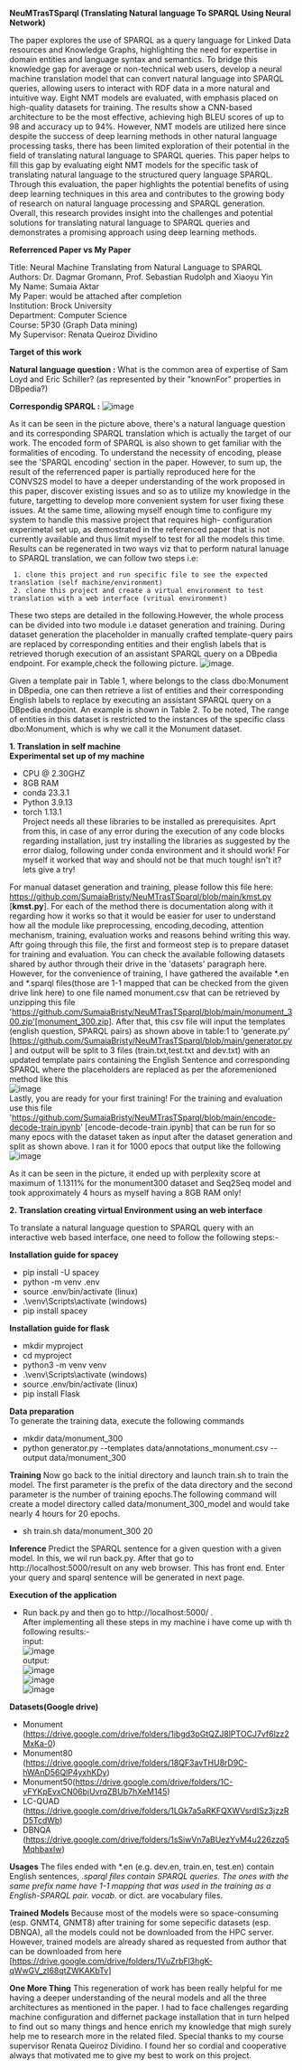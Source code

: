 **NeuMTrasTSparql (Translating Natural language To SPARQL Using Neural Network)**

The paper explores the use of SPARQL as a query language for Linked Data resources and Knowledge Graphs, highlighting the need for expertise in domain entities and language syntax and semantics. To bridge this knowledge gap for average or non-technical web users, develop a neural machine translation model that can convert natural language into SPARQL queries, allowing users to interact with RDF data in a more natural and intuitive way. Eight NMT models are evaluated, with emphasis placed on high-quality datasets for training. The results show a CNN-based architecture to be the most effective, achieving high BLEU scores of up to 98 and accuracy up to 94%. However, NMT models are utilized here since despite the success of deep learning methods in other natural language processing tasks, there has been limited exploration of their potential in the field of translating natural language to SPARQL queries. This paper helps to fill this gap by evaluating eight NMT models for the specific task of translating natural language to the structured query language SPARQL. Through this evaluation, the paper highlights the potential benefits of using deep learning techniques in this area and contributes to the growing body of research on natural language processing and SPARQL generation. Overall, this research provides insight into the challenges and potential solutions for translating natural language to SPARQL queries and demonstrates a promising approach using deep learning methods.

**Referrenced Paper vs My Paper**

Title: Neural Machine Translating from Natural Language to SPARQL <br>
Authors: Dr. Dagmar Gromann, Prof. Sebastian Rudolph and Xiaoyu Yin<br>
My Name: Sumaia Aktar<br>
My Paper: would be attached after completion <br>
Institution: Brock University<br>
Department: Computer Science<br>
Course: 5P30 (Graph Data mining)<br>
My Supervisor: Renata Queiroz Dividino<br>

**Target of this work** <br>
  
  **Natural language question :** What is the common area of expertise of Sam Loyd and Eric Schiller? (as represented by their "knownFor" properties in DBpedia?)<br>

   **Correspondig SPARQL :** ![image](https://user-images.githubusercontent.com/28555115/231902643-606d4a0e-b4bb-47d7-8e47-edbe76d7deea.png) <br>

As it can be seen in the picture above, there's a natural language question and its corresponding SPARQL translation which is actually the target of our work. The encoded form of SPARQL is also shown to get familiar with the formalities of encoding. To understand the necessity of encoding, please see the 'SPARQL encoding' section in the paper. However, to sum up, the result of the referrenced paper is partially reproduced here for the CONVS2S model to have a deeper understanding of the work proposed in this paper, discover existing issues and so as to utilize my knowledge in the future, targetting to develop more convenient system for user fixing these issues. At the same time, allowing myself enough time to configure my system to handle this massive project that requires high- configuration experimetal set up, as demostrated in the referenced paper that is not currently available and thus limit myself to test for all the models this time.
Results can be regenerated in two ways viz that to perform natural lanuage to SPARQL translation, we can follow two steps i.e:  

     1. clone this project and run specific file to see the expected translation (self machine/environment)
     2. clone this project and create a virtual environment to test translation with a web interface (vritual environment)
     
These two steps are detailed in the following.However, the whole process can be divided into two module i.e dataset generation and training. During dataset generation the placeholder in manually crafted template-query pairs are replaced by corresponding entities and their english labels that is retrieved thorugh execution of an assistant SPARQL query on a DBpedia endpoint. For example,check the following picture.
![image](https://user-images.githubusercontent.com/28555115/231785910-16127b33-31a6-4afb-8b37-b6c99b0f0d46.png). 

Given a template pair in Table 1, where <A> belongs to the class dbo:Monument in DBpedia, one can then retrieve a list of entities and their corresponding
English labels to replace <A> by executing an assistant SPARQL query on a DBpedia endpoint. An example is shown in Table 2. To be noted, The range of entities in this dataset is restricted to the instances of the specific class dbo:Monument, which is why we call it the Monument dataset.

**1. Translation in self machine** <br>
**Experimental set up of my machine**  
- CPU @ 2.30GHZ
- 8GB RAM
- conda 23.3.1
- Python 3.9.13
- torch 1.13.1 <br>
Project needs all these libraries to be installed as prerequisites. Aprt from this, in case of any error during the execution of any code blocks regarding installation, just try installing the libraries as suggested by the error dialog, following under conda environment and it should work! For myself it worked that way and should not be that much tough! isn't it? lets give a try!
     
For manual dataset generation and training, please follow this file here: https://github.com/SumaiaBristy/NeuMTrasTSparql/blob/main/kmst.py [**kmst.py**]. For each of the method there is documentation along with it regarding how it works so that it would be easier for user to understand how all the module like preprocessing, encoding,decoding, attention mechanism, training, evaluation works and reasons behind writing this way. Aftr going through this file, the first and formeost step is to prepare dataset for training and evaluation. You can check the available following datasets shared by author through their drive in the 'datasets' paragraph here. However, for the convenience of training, I have gathered the available *.en and *.sparql files(those are 1-1 mapped that can be checked from the given drive link here) to one file  named monument.csv that can be retrieved by unzipping this file 'https://github.com/SumaiaBristy/NeuMTrasTSparql/blob/main/monument_300.zip'[monument_300.zip]. After that, this csv file will input the templates (english question, SPARQL pairs) as shown above in table:1 to 'generate.py' [https://github.com/SumaiaBristy/NeuMTrasTSparql/blob/main/generator.py] and output will be split to 3 files (train.txt,test.txt and dev.txt) with an updated template pairs containing the English Sentence and corresponding SPARQL where the placeholders are replaced as per the aforemenioned method like this <br>
![image](https://user-images.githubusercontent.com/28555115/231900050-6117ba66-d55e-4db7-acf9-e34d58099351.png) <br>
Lastly, you are ready for your first training! For the training and evaluation use this file 'https://github.com/SumaiaBristy/NeuMTrasTSparql/blob/main/encode-decode-train.ipynb' [encode-decode-train.ipynb] that can be run for so many epocs with the dataset taken as input after the dataset generation and split as shown above. I ran it for 1000 epocs that output like the following <br>
![image](https://user-images.githubusercontent.com/28555115/231887893-bdbba436-f841-4021-9942-df14703b5df7.png) <br>
     
As it can be seen in the picture, it ended up with perplexity score at maximum of 1.1311% for the monument300 dataset and Seq2Seq model and took approximately 4 hours as myself having a 8GB RAM only!


**2. Translation creating virtual Environment using an web interface**

To translate a natural language question to SPARQL query with an interactive web based interface, one need to follow the following steps:-<br>
  
**Installation guide for spacey**
- pip install -U spacey 
- python -m venv .env
- source .env/bin/activate (linux)
- .\venv\Scripts\activate (windows)
- pip install spacey
  
**Installation guide for flask** <br>
- mkdir myproject
- cd myproject
- python3 -m venv venv
- .\venv\Scripts\activate (windows)
- source .env/bin/activate (linux)
- pip install Flask
  
**Data preparation**<br>
To generate the training data, execute the following commands
- mkdir data/monument_300
- python generator.py --templates data/annotations_monument.csv  --output data/monument_300

**Training**
Now go back to the initial directory and launch train.sh to train the model. The first parameter is the prefix of the data directory and the second parameter is the number of training epochs.The following command will create a model directory called data/monument_300_model and would take nearly 4 hours for 20 epochs.
- sh train.sh data/monument_300 20

**Inference**
Predict the SPARQL sentence for a given question with a given model. In this, we wil run back.py. After that go to http://localhost:5000/result on any web browser. This has front end. Enter your query and sparql sentence will be generated in next page.

**Execution of the application**
- Run back.py and then go to http://localhost:5000/ . <br>
After implementing all these steps in my machine i have come up with th following results:- <br>
input: <br>
![image](https://user-images.githubusercontent.com/28555115/231916241-e6ff3e59-f258-43af-94f4-a5a6f582af89.png)<br>
 output:  <br>
![image](https://user-images.githubusercontent.com/28555115/231916196-cb442170-72f3-4368-b70c-af1831af941a.png)<br>
![image](https://user-images.githubusercontent.com/28555115/231916323-7d18fdba-83e6-42b1-b921-ad8e3fde488a.png)<br>
![image](https://user-images.githubusercontent.com/28555115/231916414-b72af6dd-377b-445f-b9ae-82e31570e06b.png)<br>
  
**Datasets(Google drive)**
- Monument (https://drive.google.com/drive/folders/1ibgd3pGtQZJ8lPTOCJ7vf6lzz2MxKa-0)
- Monument80 (https://drive.google.com/drive/folders/18QF3avTHU8rD9C-hWAnD56QlP4yxhKDy)
- Monument50(https://drive.google.com/drive/folders/1C-vFYKpEvxCN06bjUvrqZBUb7hXeM145)
- LC-QUAD (https://drive.google.com/drive/folders/1LGk7a5aRKFQXWVsrdISz3jzzRD5TcdWb)
- DBNQA (https://drive.google.com/drive/folders/1sSiwVn7aBUezYvM4u226zzq5MqhbaxIw)
     
**Usages**
The files ended with *.en (e.g. dev.en, train.en, test.en) contain English sentences, *.sparql files contain SPARQL queries. The ones with the same prefix name have 1-1 mapping that was used in the training as a English-SPARQL pair. vocab.* or dict. are vocabulary files.

**Trained Models**
Because most of the models were so space-consuming (esp. GNMT4, GNMT8) after training for some sepecific datasets (esp. DBNQA), all the models could not be downloaded  from the HPC server. However, trained models are already shared as requested from author that can be downloaded from here [https://drive.google.com/drive/folders/1VuZrbFl3hgK-qWwGV_zI68qtZWKAKbTv]
     
**One More Thing**
This regeneration of work has been really helpful for me having a deeper understanding of the neural models and all the three architectures as mentioned in the paper. I had to face challenges regarding machine configuration and differnet package installation that in turn helped to find out so many things and hence enrich my knowledge that migh surely help me to research more in the related filed. Special thanks to my course supervisor Renata Queiroz Dividino. I found her so cordial and cooperative always that motivated me to give my best to work on this project. 

